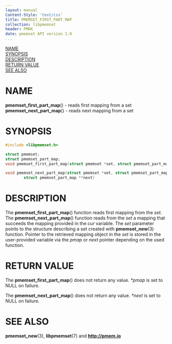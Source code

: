 ```yaml
---
layout: manual
Content-Style: 'text/css'
title: PMEMSET_FIRST_PART_MAP
collection: libpmemset
header: PMDK
date: pmemset API version 1.0
...
```


[comment]: <> (SPDX-License-Identifier: BSD-3-Clause)
[comment]: <> (Copyright 2020, Intel Corporation)

[comment]: <> (pmemset_first_part_map.3 -- man page for libpmemset pmemset_first_part_map operation)

[NAME](#name)<br />
[SYNOPSIS](#synopsis)<br />
[DESCRIPTION](#description)<br />
[RETURN VALUE](#return-value)<br />
[SEE ALSO](#see-also)<br />

# NAME #

**pmemset_first_part_map**() - reads first mapping from a set
**pmemset_next_part_map**() - reads next mapping from a set

# SYNOPSIS #

```c
#include <libpmemset.h>

struct pmemset;
struct pmemset_part_map;
void pmemset_first_part_map(struct pmemset *set, struct pmemset_part_map **pmap);

void pmemset_next_part_map(struct pmemset *set, struct pmemset_part_map *cur,
		struct pmemset_part_map **next)
```

# DESCRIPTION #

The **pmemset_first_part_map**() function reads first mapping from the *set*.
The **pmemset_next_part_map**() function reads from the *set* a mapping  that succeeds the mapping
provided in the *cur* variable.
The *set* parameter points to the structure describing a set created with **pmemset_new**(3) function.
Pointer to the retrieved mapping object in the *set* is stored in the user-provided variable via the *pmap*
or *next* pointer depending on the used function.

# RETURN VALUE #

The **pmemset_first_part_map**() does not return any value.
*\*pmap* is set to NULL on failure.

The **pmemset_next_part_map**() does not return any value.
*\*next* is set to NULL on failure.

# SEE ALSO #

**pmemset_new**(3),
**libpmemset**(7) and **<http://pmem.io>**
